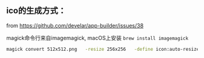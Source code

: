 ## ico的生成方式：

from https://github.com/develar/app-builder/issues/38

magick命令行来自imagemagick, macOS上安装 `brew install imagemagick`

```bash
magick convert 512x512.png   -resize 256x256   -define icon:auto-resize="256,128,96,64,48,40,32,24,16" icon.ico
```
